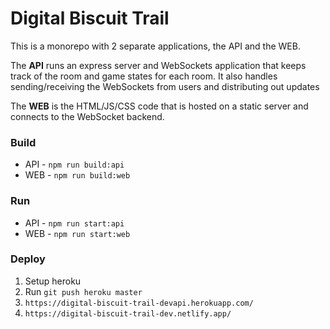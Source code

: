 # Digital Biscuit Trail

This is a monorepo with 2 separate applications, the API and the WEB.

The **API** runs an express server and WebSockets application that keeps track of the room and game states for each room. It also handles sending/receiving the WebSockets from users and distributing out updates

The **WEB** is the HTML/JS/CSS code that is hosted on a static server and connects to the WebSocket backend.

### Build

- API - `npm run build:api`
- WEB - `npm run build:web`

### Run

- API - `npm run start:api`
- WEB - `npm run start:web`

### Deploy

1. Setup heroku
2. Run `git push heroku master`
3. `https://digital-biscuit-trail-devapi.herokuapp.com/`
4. `https://digital-biscuit-trail-dev.netlify.app/`
